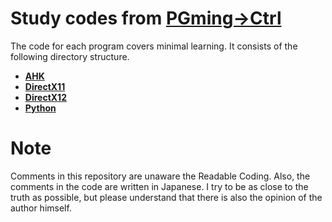 # Study codes from [PGming->Ctrl](https://pgming-ctrl.com/)

The code for each program covers minimal learning.
It consists of the following directory structure.

* **[AHK](/ahk)**
* **[DirectX11](/directx11)**
* **[DirectX12](/directx12)**
* **[Python](/python)**

# Note

Comments in this repository are unaware the Readable Coding.
Also, the comments in the code are written in Japanese.
I try to be as close to the truth as possible, but please understand that there is also the opinion of the author himself.

